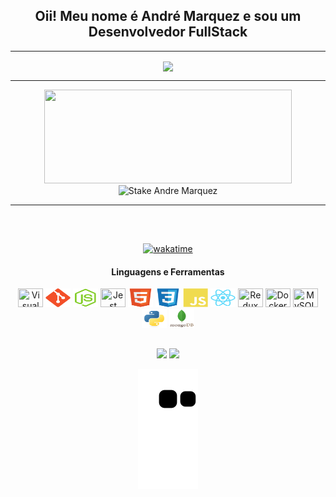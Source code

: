 <h2 align="center">Oii! Meu nome é André Marquez e sou um Desenvolvedor FullStack</h2>
 <hr>
 
<div align="center">
  <a href="https://www.linkedin.com/in/andremarqquez/" title="Clique para visitar meu linkedin 🤓 "> <img align="center" height="590em" src="https://raw.githubusercontent.com/gist/andremarquezz/849639dff9551868830e1693cfafb28c/raw/1959071c7c14f182fe35ab568ff5cab585ead5fd/githubcard.svg"/></a>
  <div align="center">
  <hr>
   <img height="150em" width="396" src="https://github-readme-stats.vercel.app/api/top-langs/?username=andremarquezz&layout=compact&langs_count=7&theme=dark"/>
     <img title="Streak Andre Marquez" height="150em" width="396" src="https://github-readme-streak-stats.herokuapp.com/?user=andremarquezz&theme=dark&border=61dafb&hide_border=true" alt="Stake Andre Marquez" />
<!--     <img height="180em" src="https://github-readme-stats.vercel.app/api?username=andremarquezz&show_icons=true&theme=dark&include_all_commits=true&count_private=true"/> -->
  </div>
 <hr>
 <br>
   <section align="center" style="margin-top: 30px" style="display: inline_block">
   
   [![wakatime](https://wakatime.com/badge/user/4c647f33-e61f-42d0-87bf-d92b6912a031.svg)](https://wakatime.com/@4c647f33-e61f-42d0-87bf-d92b6912a031)
   
   <h4>Linguagens e Ferramentas</h4
    <img align="center" title="JavaScript" alt="Jey-Js" height="30" width="40" src="https://raw.githubusercontent.com/devicons/devicon/master/icons/javascript/javascript-plain.svg">
      <img title="Visual Studio Code" height="30" width="40" src="https://cdn.jsdelivr.net/gh/devicons/devicon/icons/vscode/vscode-original.svg" />
      <img title="GIT" height="30" width="40" src="https://raw.githubusercontent.com/devicons/devicon/master/icons/git/git-original.svg"/> 
      <img title="NodeJS" height="30" width="40" src="https://raw.githubusercontent.com/devicons/devicon/master/icons/nodejs/nodejs-original.svg">
      <img title="Jest" height="30" width="40" src="https://cdn.jsdelivr.net/gh/devicons/devicon/icons/jest/jest-plain.svg" />
      <img title="HTML5" alt="Jey-HTML" height="30" width="40" src="https://raw.githubusercontent.com/devicons/devicon/master/icons/html5/html5-original.svg">
      <img title="CSS3" alt="Jey-CSS" height="30" width="40" src="https://raw.githubusercontent.com/devicons/devicon/master/icons/css3/css3-original.svg">
      <img title="JavaScript" height="30" width="40" src="https://raw.githubusercontent.com/devicons/devicon/master/icons/javascript/javascript-plain.svg">
      <img title="React" alt="Jey-React" height="30" width="40" src="https://raw.githubusercontent.com/devicons/devicon/master/icons/react/react-original.svg">
      <img title="Redux" height="30" width="40" src="https://cdn.jsdelivr.net/gh/devicons/devicon/icons/redux/redux-original.svg"/>
      <img title="Docker" height="30" width="40" src="https://cdn.jsdelivr.net/gh/devicons/devicon/icons/docker/docker-plain-wordmark.svg"/>
      <img title="MySQL" height="30" width="40" src="https://cdn.jsdelivr.net/gh/devicons/devicon/icons/mysql/mysql-plain-wordmark.svg"/>
      <img title="Python" alt="Jey-Python" height="30" width="40" src="https://raw.githubusercontent.com/devicons/devicon/master/icons/python/python-original.svg">
      <img title="MongoDB" height="30" width="40" src="https://raw.githubusercontent.com/devicons/devicon/master/icons/mongodb/mongodb-original-wordmark.svg"/>
<!--     <img align="right" alt="Jey-pic" height="150" style="border-radius:50px;" src="https://c.tenor.com/pO0g22gxK9IAAAAC/pegando-fogo.gif"> -->
   </section>
  
  ##
  
  <div> 
  <a href = "mailto:andre.marqquez@gmail.com" title="Email - Clique para entrar em contato"><img src="https://img.shields.io/badge/-Gmail-%23333?style=for-the-badge&logo=gmail&logoColor=white" target="_blank"></a>
  <a href="https://www.linkedin.com/in/andremarqquez/" title="Linkedin - Clique para acessar" target="_blank"><img src="https://img.shields.io/badge/-LinkedIn-%230077B5?style=for-the-badge&logo=linkedin&logoColor=white" target="_blank"></a> 
 
</div>
  
 ![Snake animation](https://github.com/andremarquezz/andremarquezz/blob/output/github-contribution-grid-snake.svg)
